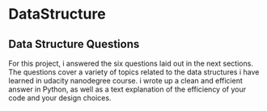 # DataStructure
## Data Structure Questions
For this project, i answered the six questions laid out in the next sections. The questions cover a variety of topics related to the data structures i have learned in udacity nanodegree course. i wrote up a clean and efficient answer in Python, as well as a text explanation of the efficiency of your code and your design choices.
